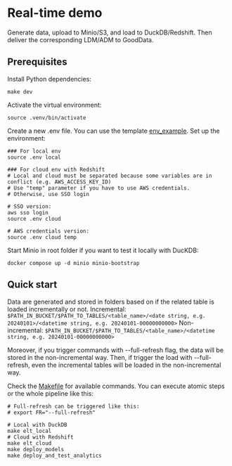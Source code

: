 # Real-time demo
Generate data, upload to Minio/S3, and load to DuckDB/Redshift.
Then deliver the corresponding LDM/ADM to GoodData.

## Prerequisites

Install Python dependencies:
```shell
make dev
```

Activate the virtual environment:
```shell
source .venv/bin/activate
```

Create a new .env file. You can use the template [env_example](env_example).
Set up the environment:
```shell
### For local env
source .env local

### For cloud env with Redshift
# Local and cloud must be separated because some variables are in conflict (e.g. AWS_ACCESS_KEY_ID)
# Use "temp" parameter if you have to use AWS credentials.
# Otherwise, use SSO login

# SSO version:
aws sso login
source .env cloud

# AWS credentials version:
source .env cloud temp
```

Start Minio in root folder if you want to test it locally with DucKDB:
```shell
docker compose up -d minio minio-bootstrap
```

## Quick start

Data are generated and stored in folders based on if the related table is loaded incrementally or not.
Incremental:
`$PATH_IN_BUCKET/$PATH_TO_TABLES/<table_name>/<date string, e.g. 20240101>/<datetime string, e.g. 20240101-00000000000>`
Non-incremental:
`$PATH_IN_BUCKET/$PATH_TO_TABLES/<table_name>/<datetime string, e.g. 20240101-00000000000>`

Moreover, if you trigger commands with --full-refresh flag, the data will be stored in the non-incremental way.
Then, if trigger the load with --full-refresh, even the incremental tables will be loaded in the non-incremental way.

Check the [Makefile](Makefile) for available commands.
You can execute atomic steps or the whole pipeline like this:
```shell
# Full-refresh can be triggered like this:
# export FR="--full-refresh"

# Local with DuckDB
make elt_local
# Cloud with Redshift
make elt_cloud
make deploy_models
make deploy_and_test_analytics
```
